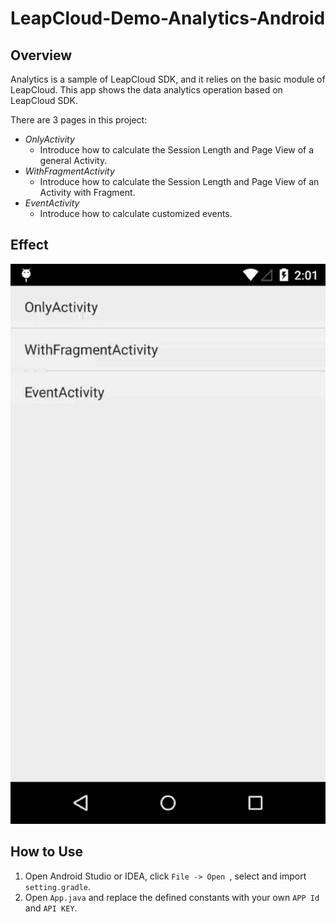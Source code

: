 # LeapCloud-Demo-Analytics-Android

## Overview

Analytics is a sample of LeapCloud SDK, and it relies on the basic module of LeapCloud. This app shows the data analytics operation based on LeapCloud SDK.

There are 3 pages in this project:
- *OnlyActivity*
	- Introduce how to calculate the Session Length and Page View of a general Activity.
- *WithFragmentActivity*
	- Introduce how to calculate the Session Length and Page View of an Activity with Fragment.
- *EventActivity*
	- Introduce how to calculate customized events.

## Effect

![capture](capture/analytics.gif)

## How to Use

1. Open Android Studio or IDEA, click `File -> Open `, select and import `setting.gradle`.
2. Open `App.java` and replace the defined constants with your own `APP Id` and `API KEY`.
